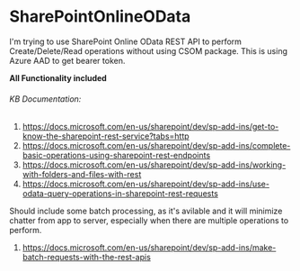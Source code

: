 # SharePointOnlineOData

I'm trying to use SharePoint Online OData REST API to perform Create/Delete/Read operations without using CSOM package.
This is using Azure AAD to get bearer token.

**All Functionality included**

###### KB Documentation:

1. https://docs.microsoft.com/en-us/sharepoint/dev/sp-add-ins/get-to-know-the-sharepoint-rest-service?tabs=http
2. https://docs.microsoft.com/en-us/sharepoint/dev/sp-add-ins/complete-basic-operations-using-sharepoint-rest-endpoints
3. https://docs.microsoft.com/en-us/sharepoint/dev/sp-add-ins/working-with-folders-and-files-with-rest
4. https://docs.microsoft.com/en-us/sharepoint/dev/sp-add-ins/use-odata-query-operations-in-sharepoint-rest-requests

Should include some batch processing, as it's avilable and it will minimize chatter from app to server, especially when there are multiple operations to perform.

1. https://docs.microsoft.com/en-us/sharepoint/dev/sp-add-ins/make-batch-requests-with-the-rest-apis
